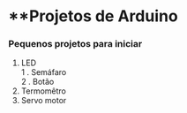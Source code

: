 #  **Projetos de Arduino
### Pequenos  projetos para iniciar
1. LED  
  1 . Semáfaro   
  2 . Botão 
2. Termomêtro 
3. Servo motor 
